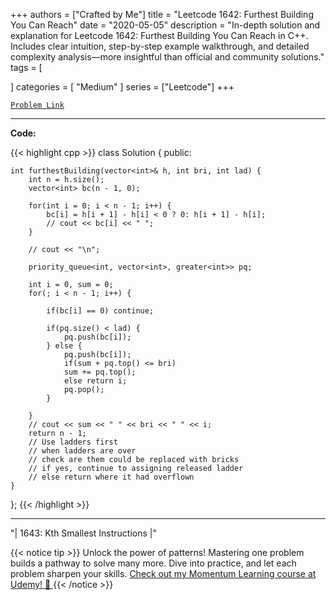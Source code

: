 
+++
authors = ["Crafted by Me"]
title = "Leetcode 1642: Furthest Building You Can Reach"
date = "2020-05-05"
description = "In-depth solution and explanation for Leetcode 1642: Furthest Building You Can Reach in C++. Includes clear intuition, step-by-step example walkthrough, and detailed complexity analysis—more insightful than official and community solutions."
tags = [
    
]
categories = [
    "Medium"
]
series = ["Leetcode"]
+++



[`Problem Link`](https://leetcode.com/problems/furthest-building-you-can-reach/description/)

---

**Code:**

{{< highlight cpp >}}
class Solution {
public:

    int furthestBuilding(vector<int>& h, int bri, int lad) {
        int n = h.size();
        vector<int> bc(n - 1, 0);
        
        for(int i = 0; i < n - 1; i++) {
            bc[i] = h[i + 1] - h[i] < 0 ? 0: h[i + 1] - h[i];
            // cout << bc[i] << " ";
        }
 
        // cout << "\n";
        
        priority_queue<int, vector<int>, greater<int>> pq;
        
        int i = 0, sum = 0;
        for(; i < n - 1; i++) {

            if(bc[i] == 0) continue;
            
            if(pq.size() < lad) {
                pq.push(bc[i]);
            } else {
                pq.push(bc[i]);
                if(sum + pq.top() <= bri)
                sum += pq.top();
                else return i;
                pq.pop();
            }
            
        }
        // cout << sum << " " << bri << " " << i;
        return n - 1;
        // Use ladders first
        // when ladders are over
        // check are them could be replaced with bricks
        // if yes, continue to assigning released ladder
        // else return where it had overflown
    }
};
{{< /highlight >}}


---


"| 1643: Kth Smallest Instructions |"

{{< notice tip >}}
Unlock the power of patterns! Mastering one problem builds a pathway to solve many more. Dive into practice, and let each problem sharpen your skills. [Check out my Momentum Learning course at Udemy! 🚀 ](https://www.udemy.com/course/algorithms-and-data-structures-in-cpp/)
{{< /notice >}}

